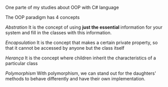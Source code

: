 One parte of my studies about OOP with C# language

The OOP paradigm has 4 concepts

_Abstration_
It is the concept of using <strong> just the essential </strong> information for your system and fill in the classes with this information.

_Encapsulation_
It is the concept that makes a certain private property, so that it cannot be accessed by anyone but the class itself

_Herança_
It is the concept where children inherit the characteristics of a particular class

_Polymorphism_
With polymorphism, we can stand out for the daughters' methods to behave differently and have their own implementation.
